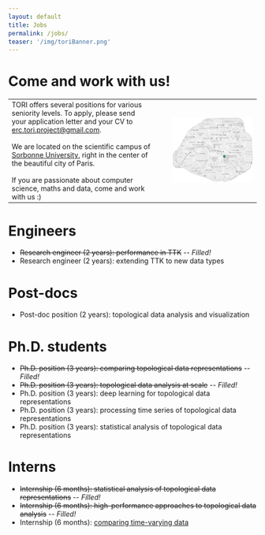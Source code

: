 ```yaml
---
layout: default
title: Jobs
permalink: /jobs/
teaser: '/img/toriBanner.png'
---
```


# Come and work with us!

<!--TORI offers several positions for various seniority levels.
To apply, thanks for sending your application letter and your CV to
[erc.tori.project@gmail.com](mailto:erc.tori.project@gmail.com).

If you are interested in topological data analysis, visualization and programming, come and work with us :)
 -->
<table>
  <tr>
  <td width="50%">
        TORI offers several positions for various seniority levels.
To apply, please send your application letter and your CV to
<a href="mailto:erc.tori.project@gmail.com">erc.tori.project@gmail.com</a>.
        <br>
        <br>
        We are located on the scientific campus of 
        <a target="new" href="https://www.sorbonne-universite.fr/en">
        Sorbonne University</a>, right in the center of the beautiful city of Paris.
        <br><br>
        If you are passionate about computer science, maths and data, come and work with us :)
<!--         If you are interested in topological data analysis, visualization and programming, come and work with us :) -->
        </td>
        <td width="5%" />
        <td width='30%'>
        <a 
href="/img/map.png" 
target='new'
        >
          <img src='/img/map.png' width="100%"/></a>
        </td>
      </tr>
</table>



# Engineers
- ~~Research engineer (2 years): performance in TTK~~ -- *Filled!*
- Research engineer (2 years): extending TTK to new data types

# Post-docs
- Post-doc position (2 years): topological data analysis and visualization
<!-- - Post-doc position (2 years): high-performance topological data analysis -->

# Ph.D. students
- ~~Ph.D. position (3 years): comparing topological data representations~~
  -- *Filled!*
- ~~Ph.D. position (3 years): topological data analysis at scale~~
  -- *Filled!*
- Ph.D. position (3 years): deep learning for topological data representations
- Ph.D. position (3 years): processing time series of topological data representations
- Ph.D. position (3 years): statistical analysis of topological data representations


# Interns
- ~~Internship (6 months): statistical analysis of topological data representations~~ -- *Filled!*
- ~~Internship (6 months): high-performance approaches to topological data analysis~~ -- *Filled!*
- Internship (6 months): <a href="https://julien-tierny.github.io/stuff/openPositions/internship2022.pdf"
            onClick="javascript:_gaq.push(['_trackPageview',
            'stuff/openPositions/internship2022.pdf']);">comparing time-varying data</a>
